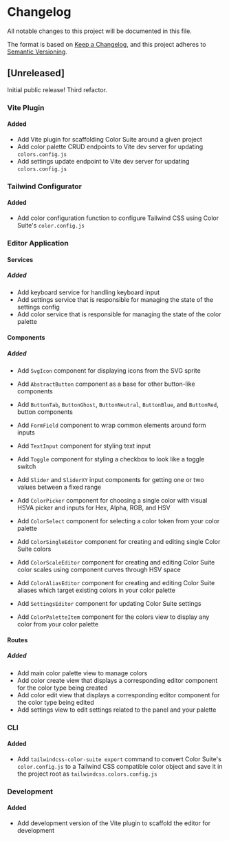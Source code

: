 # Changelog
All notable changes to this project will be documented in this file.

The format is based on [Keep a Changelog](https://keepachangelog.com/en/1.0.0/),
and this project adheres to [Semantic Versioning](https://semver.org/spec/v2.0.0.html).

## [Unreleased]

Initial public release! Third refactor.

### Vite Plugin
#### Added
- Add Vite plugin for scaffolding Color Suite around a given project
- Add color palette CRUD endpoints to Vite dev server for updating `colors.config.js`
- Add settings update endpoint to Vite dev server for updating `colors.config.js`

### Tailwind Configurator
#### Added
- Add color configuration function to configure Tailwind CSS using Color Suite's `color.config.js`
### Editor Application

#### Services

##### Added
- Add keyboard service for handling keyboard input
- Add settings service that is responsible for managing the state of the settings config
- Add color service that is responsible for managing the state of the color palette

#### Components

##### Added
- Add `SvgIcon` component for displaying icons from the SVG sprite

- Add `AbstractButton` component as a base for other button-like components
- Add `ButtonTab`, `ButtonGhost`, `ButtonNeutral`, `ButtonBlue`, and `ButtonRed`, button components

- Add `FormField` component to wrap common elements around form inputs
- Add `TextInput` component for styling text input
- Add `Toggle` component for styling a checkbox to look like a toggle switch
- Add `Slider` and `SliderXY` input components for getting one or two values between a fixed range
- Add `ColorPicker` component for choosing a single color with visual HSVA picker and inputs for Hex, Alpha, RGB, and HSV
- Add `ColorSelect` component for selecting a color token from your color palette

- Add `ColorSingleEditor` component for creating and editing single Color Suite colors
- Add `ColorScaleEditor` component for creating and editing Color Suite color scales using component curves through HSV space
- Add `ColorAliasEditor` component for creating and editing Color Suite aliases which target existing colors in your color palette
- Add `SettingsEditor` component for updating Color Suite settings

- Add `ColorPaletteItem` component for the colors view to display any color from your color palette

#### Routes

##### Added
- Add main color palette view to manage colors
- Add color create view that displays a corresponding editor component for the color type being created
- Add color edit view that displays a corresponding editor component for the color type being edited
- Add settings view to edit settings related to the panel and your palette

### CLI

#### Added
- Add `tailwindcss-color-suite export` command to convert Color Suite's `color.config.js` to a Tailwind CSS compatible color object and save it in the project root as `tailwindcss.colors.config.js`

### Development

#### Added
- Add development version of the Vite plugin to scaffold the editor for development


